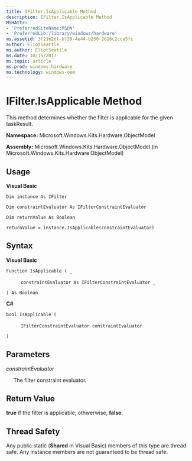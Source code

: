```yaml
---
title: IFilter.IsApplicable Method
description: IFilter.IsApplicable Method
MSHAttr:
- 'PreferredSiteName:MSDN'
- 'PreferredLib:/library/windows/hardware'
ms.assetid: 3f21e2df-bf39-4e44-b250-2616c2cca5fc
author: EliotSeattle
ms.author: EliotSeattle
ms.date: 10/15/2017
ms.topic: article
ms.prod: windows-hardware
ms.technology: windows-oem
---
```


# IFilter.IsApplicable Method


This method determines whether the filter is applicable for the given taskResult.

**Namespace:** Microsoft.Windows.Kits.Hardware.ObjectModel

**Assembly:** Microsoft.Windows.Kits.Hardware.ObjectModel (in Microsoft.Windows.Kits.Hardware.ObjectModel)

## <span id="Usage"></span><span id="usage"></span><span id="USAGE"></span>Usage


**Visual Basic**

`Dim instance As IFilter`

`Dim constraintEvaluator As IFilterConstraintEvaluator`

`Dim returnValue As Boolean`

`returnValue = instance.IsApplicable(constraintEvaluator)`

## <span id="Syntax"></span><span id="syntax"></span><span id="SYNTAX"></span>Syntax


**Visual Basic**

`Function IsApplicable ( _`

          `constraintEvaluator As IFilterConstraintEvaluator _`

`) As Boolean`

**C#**

`bool IsApplicable (`

          `IFilterConstraintEvaluator constraintEvaluator`

`)`

## <span id="Parameters"></span><span id="parameters"></span><span id="PARAMETERS"></span>Parameters


*constraintEvaluator*

     The filter constraint evaluator.

## <span id="Return_Value"></span><span id="return_value"></span><span id="RETURN_VALUE"></span>Return Value


**true** if the filter is applicable; othwerwise, **false**.

## <span id="Thread_Safety"></span><span id="thread_safety"></span><span id="THREAD_SAFETY"></span>Thread Safety


Any public static (**Shared** in Visual Basic) members of this type are thread safe. Any instance members are not guaranteed to be thread safe.

 

 






